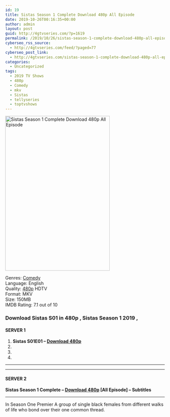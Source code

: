 ```yaml
---
id: 19
title: Sistas Season 1 Complete Download 480p All Episode
date: 2019-10-26T00:16:35+00:00
author: admin
layout: post
guid: http://4gtvseries.com/?p=1619
permalink: /2019/10/26/sistas-season-1-complete-download-480p-all-episode/
cyberseo_rss_source:
  - http://4gtvseries.com/feed/?paged=77
cyberseo_post_link:
  - http://4gtvseries.com/sistas-season-1-complete-download-480p-all-episode/
categories:
  - Uncategorized
tags:
  - 2019 TV Shows
  - 480p
  - Comedy
  - mkv
  - Sistas
  - tellyseries
  - toptvshows
---
```

<img loading="lazy" class="aligncenter" src="https://4.bp.blogspot.com/-x--oNb4YCjo/XbOPkCd6CeI/AAAAAAAAAAc/ZS_PsVrYCYcRLS9ycUa4lJstjwpL-1wmgCK4BGAYYCw/s1600/Sistas%2BSeason%2B1.jpg" alt="Sistas Season 1 Complete Download 480p All Episode" width="330" height="488" />

Genres:&nbsp;<a href="http://4gtvseries.com/tag/comedy/" data-wpel-link="internal">Comedy</a>  
Language: English  
Quality:&nbsp;<a href="http://4gtvseries.com/tag/480p/" data-wpel-link="internal">480p</a>&nbsp;HDTV  
Format: MKV  
Size: 150MB  
IMDB Rating: 7.1 out of 10

### **Download Sistas S01 in 480p , Sistas Season 1 2019 ,&nbsp;**

#### <span><strong>SERVER 1</strong></span>

  1. **Sistas S01E01 – <a href="http://slink.dl480p.xyz/cGllT" data-wpel-link="external" target="_blank" rel="nofollow external noopener noreferrer" class="wpel-icon-left"><i class="wpel-icon fa fa-download" aria-hidden="true"></i>Download 480p</a>**
  2. 
  3. 
  4. 

* * *

* * *

#### <span><strong>SERVER 2</strong></span>

**Sistas Season 1 Complete – <a href="http://dl480p.xyz/1399/" data-wpel-link="external" target="_blank" rel="nofollow external noopener noreferrer" class="wpel-icon-left"><i class="wpel-icon fa fa-download" aria-hidden="true"></i>Download 480p</a> [All Episode] – Subtitles**

* * *

In Season One Premier A group of single black females from different walks of life who bond over their one common thread.

<div align="center">
</div>